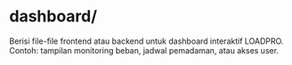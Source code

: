 # dashboard/

Berisi file-file frontend atau backend untuk dashboard interaktif LOADPRO.
Contoh: tampilan monitoring beban, jadwal pemadaman, atau akses user.
